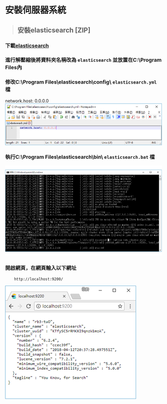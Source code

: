 # **__安裝伺服器系統__**
> ## 安裝elasticsearch [ZIP]
 ### 下載[elasticsearch](https://www.elastic.co/downloads/elasticsearch) 
 ### 進行解壓縮後將資料夾名稱改為 `elasticsearch` 並放置在C:\Program Files內
 ### 修改C:\Program Files\elasticsearch\config\ `elasticsearch.yml` 檔
  network.host: 0.0.0.0
![elasticsearchsetyml](image/elasticsearchsetyml.png)
 ### 執行C:\Program Files\elasticsearch\bin\ `elasticsearch.bat` 檔
![batfile](image/elasticsearchbatfile.png)
 ### 開啟網頁，在網頁輸入以下網址
        http://localhost:9200/
![localhost9200](image/localhost9200.png)
